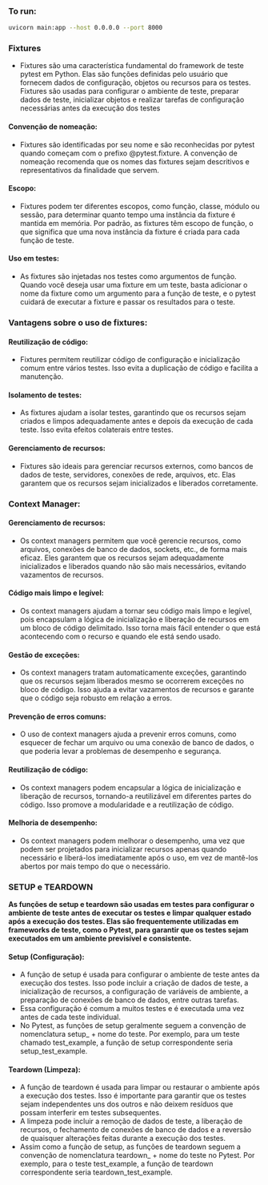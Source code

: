 ### To run:

```bash
uvicorn main:app --host 0.0.0.0 --port 8000
```

### Fixtures
- Fixtures são uma característica fundamental do framework de teste pytest em Python. Elas são funções definidas pelo usuário que fornecem dados de configuração, objetos ou recursos para os testes. Fixtures são usadas para configurar o ambiente de teste, preparar dados de teste, inicializar objetos e realizar tarefas de configuração necessárias antes da execução dos testes

#### Convenção de nomeação:
- Fixtures são identificadas por seu nome e são reconhecidas por pytest quando começam com o prefixo @pytest.fixture. A convenção de nomeação recomenda que os nomes das fixtures sejam descritivos e representativos da finalidade que servem.

#### Escopo: 
- Fixtures podem ter diferentes escopos, como função, classe, módulo ou sessão, para determinar quanto tempo uma instância da fixture é mantida em memória. Por padrão, as fixtures têm escopo de função, o que significa que uma nova instância da fixture é criada para cada função de teste.

#### Uso em testes:
- As fixtures são injetadas nos testes como argumentos de função. Quando você deseja usar uma fixture em um teste, basta adicionar o nome da fixture como um argumento para a função de teste, e o pytest cuidará de executar a fixture e passar os resultados para o teste.


### Vantagens sobre o uso de fixtures:
#### Reutilização de código:
- Fixtures permitem reutilizar código de configuração e inicialização comum entre vários testes. Isso evita a duplicação de código e facilita a manutenção.

#### Isolamento de testes:
- As fixtures ajudam a isolar testes, garantindo que os recursos sejam criados e limpos adequadamente antes e depois da execução de cada teste. Isso evita efeitos colaterais entre testes.

#### Gerenciamento de recursos:
- Fixtures são ideais para gerenciar recursos externos, como bancos de dados de teste, servidores, conexões de rede, arquivos, etc. Elas garantem que os recursos sejam inicializados e liberados corretamente.


### Context Manager:

#### Gerenciamento de recursos:

- Os context managers permitem que você gerencie recursos, como arquivos, conexões de banco de dados, sockets, etc., de forma mais eficaz. Eles garantem que os recursos sejam adequadamente inicializados e liberados quando não são mais necessários, evitando vazamentos de recursos.

#### Código mais limpo e legível:
- Os context managers ajudam a tornar seu código mais limpo e legível, pois encapsulam a lógica de inicialização e liberação de recursos em um bloco de código delimitado. Isso torna mais fácil entender o que está acontecendo com o recurso e quando ele está sendo usado.

#### Gestão de exceções:
- Os context managers tratam automaticamente exceções, garantindo que os recursos sejam liberados mesmo se ocorrerem exceções no bloco de código. Isso ajuda a evitar vazamentos de recursos e garante que o código seja robusto em relação a erros.

#### Prevenção de erros comuns:
- O uso de context managers ajuda a prevenir erros comuns, como esquecer de fechar um arquivo ou uma conexão de banco de dados, o que poderia levar a problemas de desempenho e segurança.

#### Reutilização de código:
- Os context managers podem encapsular a lógica de inicialização e liberação de recursos, tornando-a reutilizável em diferentes partes do código. Isso promove a modularidade e a reutilização de código.

#### Melhoria de desempenho:
- Os context managers podem melhorar o desempenho, uma vez que podem ser projetados para inicializar recursos apenas quando necessário e liberá-los imediatamente após o uso, em vez de mantê-los abertos por mais tempo do que o necessário.


### SETUP e TEARDOWN

**__As funções de setup e teardown são usadas em testes para configurar o ambiente de teste antes de executar os testes e limpar qualquer estado após a execução dos testes. Elas são frequentemente utilizadas em frameworks de teste, como o Pytest, para garantir que os testes sejam executados em um ambiente previsível e consistente.__**

#### Setup (Configuração):

- A função de setup é usada para configurar o ambiente de teste antes da execução dos testes. Isso pode incluir a criação de dados de teste, a inicialização de recursos, a configuração de variáveis de ambiente, a preparação de conexões de banco de dados, entre outras tarefas.
- Essa configuração é comum a muitos testes e é executada uma vez antes de cada teste individual.
- No Pytest, as funções de setup geralmente seguem a convenção de nomenclatura setup_ + nome do teste. Por exemplo, para um teste chamado test_example, a função de setup correspondente seria setup_test_example.

#### Teardown (Limpeza):
- A função de teardown é usada para limpar ou restaurar o ambiente após a execução dos testes. Isso é importante para garantir que os testes sejam independentes uns dos outros e não deixem resíduos que possam interferir em testes subsequentes.
- A limpeza pode incluir a remoção de dados de teste, a liberação de recursos, o fechamento de conexões de banco de dados e a reversão de quaisquer alterações feitas durante a execução dos testes.
- Assim como a função de setup, as funções de teardown seguem a convenção de nomenclatura teardown_ + nome do teste no Pytest. Por exemplo, para o teste test_example, a função de teardown correspondente seria teardown_test_example.